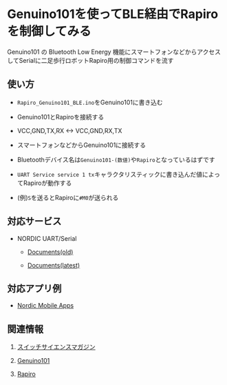 Genuino101を使ってBLE経由でRapiroを制御してみる
====
Genuino101 の Bluetooth Low Energy 機能にスマートフォンなどからアクセスしてSerialに二足歩行ロボットRapiro用の制御コマンドを流す

使い方
----

+ `Rapiro_Genuino101_BLE.ino`をGenuino101に書き込む

+ Genuino101とRapiroを接続する

 + VCC,GND,TX,RX <-> VCC,GND,RX,TX

+ スマートフォンなどからGenuino101に接続する
 + Bluetoothデバイス名は`Genuino101-(数値)`や`Rapiro`となっているはずです

+ `UART Service service 1 tx`キャラクタリスティックに書き込んだ値によってRapiroが動作する
 + (例)`S`を送るとRapiroに`#M0`が送られる

対応サービス
----

+ NORDIC UART/Serial

  + [Documents(old)](https://devzone.nordicsemi.com/documentation/nrf51/6.0.0/s110/html/a00066.html)

  + [Documents(latest)](http://infocenter.nordicsemi.com/index.jsp?topic=%2Fcom.nordic.infocenter.sdk5.v11.0.0%2Fble_sdk_app_nus_eval.html&cp=4_0_0_4_2_2_18)

対応アプリ例
----

 + [Nordic Mobile Apps](https://www.nordicsemi.com/eng/Products/Nordic-mobile-Apps/nRF-Toolbox-App)

関連情報
----

 1. [スイッチサイエンスマガジン](http://mag.switch-science.com/)

 2. [Genuino101](https://www.switch-science.com/catalog/2670/)

 3. [Rapiro](https://www.switch-science.com/catalog/1550/)
